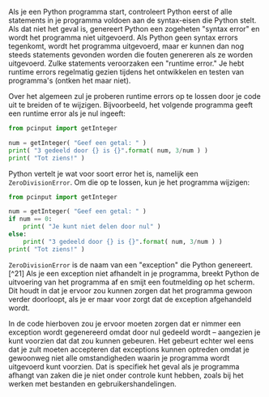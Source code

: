 Als je een Python programma start, controleert Python eerst of alle
statements in je programma voldoen aan de syntax-eisen die Python stelt.
Als dat niet het geval is, genereert Python een zogeheten "syntax error"
en wordt het programma niet uitgevoerd. Als Python geen syntax errors
tegenkomt, wordt het programma uitgevoerd, maar er kunnen dan nog steeds
statements gevonden worden die fouten genereren als ze worden
uitgevoerd. Zulke statements veroorzaken een "runtime error." Je hebt
runtime errors regelmatig gezien tijdens het ontwikkelen en testen van
programma's (ontken het maar niet).

Over het algemeen zul je proberen runtime errors op te lossen door je
code uit te breiden of te wijzigen. Bijvoorbeeld, het volgende programma
geeft een runtime error als je nul ingeeft:

```python
from pcinput import getInteger

num = getInteger( "Geef een getal: " )
print( "3 gedeeld door {} is {}".format( num, 3/num ) )
print( "Tot ziens!" )
```

Python vertelt je wat voor soort error het is, namelijk een
`ZeroDivisionError`. Om die op te lossen, kun je het programma wijzigen:

```python
from pcinput import getInteger

num = getInteger( "Geef een getal: " )
if num == 0:
    print( "Je kunt niet delen door nul" )
else:
    print( "3 gedeeld door {} is {}".format( num, 3/num ) )
print( "Tot ziens!" )
```

`ZeroDivisionError` is de naam van een "exception" die Python
genereert.[^21] Als je een exception niet afhandelt in je programma,
breekt Python de uitvoering van het programma af en smijt een
foutmelding op het scherm. Dit houdt in dat je ervoor zou kunnen zorgen
dat het programma gewoon verder doorloopt, als je er maar voor zorgt dat
de exception afgehandeld wordt.

In de code hierboven zou je ervoor moeten zorgen dat er nimmer een
exception wordt gegenereerd omdat door nul gedeeld wordt – aangezien je
kunt voorzien dat dat zou kunnen gebeuren. Het gebeurt echter wel eens
dat je zult moeten accepteren dat exceptions kunnen optreden omdat je
gewoonweg niet alle omstandigheden waarin je programma wordt uitgevoerd
kunt voorzien. Dat is specifiek het geval als je programma afhangt van
zaken die je niet onder controle kunt hebben, zoals bij het werken met
bestanden en gebruikershandelingen.
